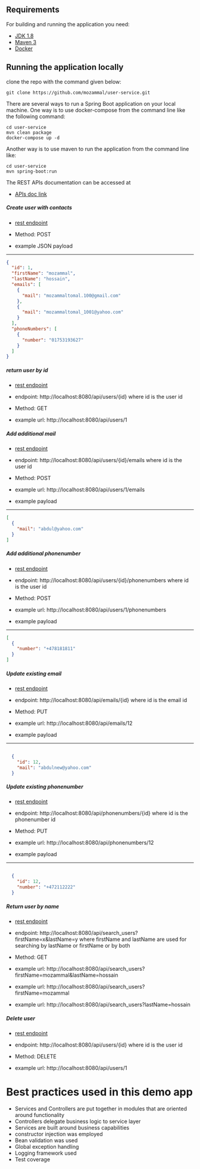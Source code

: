## Requirements

For building and running the application you need:

- [JDK 1.8](http://www.oracle.com/technetwork/java/javase/downloads/jdk8-downloads-2133151.html)
- [Maven 3](https://maven.apache.org)
- [Docker](https://www.docker.com)

## Running the application locally

clone the repo with the command given below: 
```shell
git clone https://github.com/mozammal/user-service.git
```

There are several ways to run a Spring Boot application on your local machine. One way
is to use docker-compose from the command line like the following command:
```shell
cd user-service
mvn clean package
docker-compose up -d
```
Another way is to use maven to run the application from the command line like:

```shell
cd user-service
mvn spring-boot:run
```

The REST APIs documentation can be accessed at 
- [APIs doc link](http://localhost:8080/swagger-ui.html) 

##### Create user with contacts 
 
- [rest endpoint](http://localhost:8080/api/users/)

- Method: POST
- example JSON payload
----

```json
{
  "id": 1,
  "firstName": "mozammal",
  "lastName": "hossain",
  "emails": [
    {
      "mail": "mozammaltomal.100@gmail.com"
    },
    {
      "mail": "mozammaltomal_1001@yahoo.com"
    }
  ],
  "phoneNumbers": [
    {
      "number": "01753193627"
    }
  ]
}

```

##### return user by id 
 
- [rest endpoint](http://localhost:8080/api/users/id)

- endpoint: http://localhost:8080/api/users/{id} where id is the user id
- Method: GET 
- example url: http://localhost:8080/api/users/1

##### Add additional mail 
 
- [rest endpoint](http://localhost:8080/api/users/{id}/emails)

- endpoint: http://localhost:8080/api/users/{id}/emails where id is the user id
- Method: POST
- example url: http://localhost:8080/api/users/1/emails
- example payload
----
```json
[
  {
    "mail": "abdul@yahoo.com"
  }
]
```

##### Add additional phonenumber 
 
- [rest endpoint](http://localhost:8080/api//users/{id}/phonenumbers)

- endpoint: http://localhost:8080/api/users/{id}/phonenumbers where id is the user id
- Method: POST
- example url:  http://localhost:8080/api/users/1/phonenumbers
- example payload
----
```json
[
  {
    "number": "+478181811"
  }
]
```

##### Update existing email 
 
- [rest endpoint](http://localhost:8080/api/emails/{id})

- endpoint: http://localhost:8080/api/emails/{id} where id is the email id
- Method: PUT
- example url:  http://localhost:8080/api/emails/12
- example payload
----
```json

  {
    "id": 12,
    "mail": "abdulnew@yahoo.com"
  }
```

##### Update existing phonenumber 
 
- [rest endpoint](http://localhost:8080/api/phonenumbers/{id})

- endpoint: http://localhost:8080/api/phonenumbers/{id} where id is the phonenumber id
- Method: PUT
- example url:  http://localhost:8080/api/phonenumbers/12
- example payload
----
```json

  {
    "id": 12,
    "number": "+472112222"
  }
```

##### Return user by name
 
- [rest endpoint](http://localhost:8080/api/search_users?firstName=x&lastName=y})

- endpoint: http://localhost:8080/api/search_users?firstName=x&lastName=y where firstName and lastName are used for searching by lastName or firstName or by both
- Method: GET
- example url:  http://localhost:8080/api/search_users?firstName=mozammal&lastName=hossain
- example url:  http://localhost:8080/api/search_users?firstName=mozammal
- example url:  http://localhost:8080/api/search_users?lastName=hossain

##### Delete user
 
- [rest endpoint](http://localhost:8080/api/users/{id})

- endpoint: http://localhost:8080/api/users/{id} where id is the user id
- Method: DELETE
- example url:  http://localhost:8080/api/users/1

# Best practices used in this demo app
 
- Services and Controllers are put together in modules that are oriented around functionality
- Controllers delegate business logic to service layer
- Services are built around business capabilities 
- constructor injection was employed
- Bean validation was used
- Global exception handling
- Logging framework used 
- Test coverage 